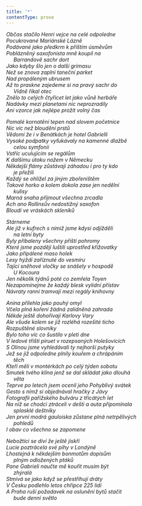```yaml
---
title: '*'
contentType: prose
---
```


<section>

_Občas stačilo Henri vejce na celé odpoledne  
Pocukrované Mariánské Lázně  
Podávané jako předkrm k příštím úsměvům  
Poblázněný saxofonista mně koupil na  
     Barrandově sachr dort  
Jako kdyby šlo jen o další grimasu  
Než se znova zaplní taneční parket  
Nad propáleným ubrusem  
Až to praskne zajedeme si na pravý sachr do  
     Vídně říkal otec  
Znělo to celých čtyřicet let jako vůně herbáře  
Nadávky mezi planetami nic neprozradily  
Ani vzorce jak nejlépe prožít volný čas_

</section>

<section>

_Pomalé kornatění tepen nad slovem početnice  
Nic víc než bloudění prstů  
Vědomí že i v Benátkách je hotel Gabrielli  
Vysoké podpatky vyťukávaly na kamenné dlažbě  
     celou symfonii  
Vstříc uculujícím se regálům  
K dalšímu útoku nožem v Německu  
Někdejší flámy zůstávají záhadou i pro ty kdo  
     je přežili  
Každý se ohlížel za jiným zbořeništěm  
Takové horko a kolem dokola zase jen nedělní  
     kulisy  
Marná snaha přijmout všechna zrcadla  
Ach ano Rollinsův nedostižný saxofon  
Bloudí ve vráskách skleníků_

</section>

<section>

_Stárneme  
Ale již v kufrech s nimiž jsme kdysi odjížděli  
     na letní byty  
Byly přibaleny všechny příští pohromy  
Které jsme později luštili uprostřed křižovatky  
Jako připálené maso holek  
Lesy hýždí zaříznuté do vesmíru  
Tající sněhové vločky se snášely v hospodě  
     U Kocoura  
Jen několik týdnů poté co zemřela Toyen  
Nezapomínejme že každý blesk vylidní přístav  
Návraty ranní tramvají mezi regály knihovny_

</section>

<section>

_Anina přilehla jako pouhý omyl  
Včela plná koření žádná zalidněná zahrada  
Někde ještě dohořívají Karlovy Vary  
Ale všude kolem se již rozléhá rozešité ticho  
Rozpuštěné slovníky  
Bylo toho víc co šustilo v pleti dne  
V ledové tříšti piruet v rozepsaných Holešovicích  
S Olinou jsme vyhledávali ty nejhorší putyky  
Jež se již odpoledne plnily kouřem a chrápáním  
     těch  
Kteří měli v montérkách po celý týden sobotu  
Smutek tvého klína jenž se dal skládat jako dlouhá  
     věta  
Teprve po letech jsem ocenil jeho Pohyblivý svátek  
Gesto s nímž si objednával hračky z Jávy  
Fotografii pařížského bulváru z třicátých let  
Na níž se chodci ztráceli v dešti a auta připomínala  
     splasklé deštníky  
Jen první modrá gauloiska zůstane plná netrpělivých  
     pohledů  
I obav co všechno se zapomene_

</section>

<section>

_Nebožtíci se diví že ještě jiskří  
Lucie poztrácela své pihy v Londýně  
Lhostejná k někdejším bonmotům dopisům  
     plným odložených ptáků  
Pane Gabrieli naučte mě kouřit musím být  
     zhýralá  
Stmívá se jako když se přestřihují dráty  
V Česku podlehlo letos chřipce 225 lidí  
A Praha ruší požadavek na oslunění bytů stačit  
     bude denní světlo_

</section>
